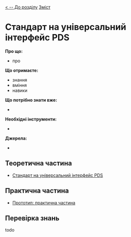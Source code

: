 [< -- До розділу](../README.md)         [Зміст](../../contents.md)

# Стандарт на універсальний інтерфейс PDS

**Про що:**

- про 

**Що отримаєте:**

- знання 
- вміння 
- навики 

**Що потрібно знати вже:**

- 

**Необхідні інструменти:**

- 

**Джерела:** 

- 

## Теоретична частина

- [Стандарт на універсальний інтерфейс PDS](teor.md)

## Практична частина

- [Прототип: практична частина](lab.md)

## Перевірка знань

todo